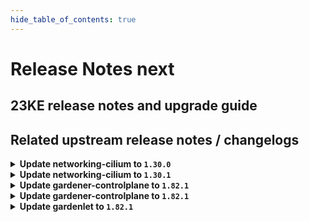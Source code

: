 ```yaml
---
hide_table_of_contents: true
---
```


# Release Notes next

## 23KE release notes and upgrade guide

## Related upstream release notes / changelogs


<details>
<summary><b>Update networking-cilium to <code>1.30.0</code></b></summary>

# [gardener/gardener-extension-networking-cilium]

## ✨ New Features

- `[USER]` `networking-cilium` extension now supports [Shoot Force Deletion](https://github.com/gardener/gardener/blob/master/docs/usage/shoot_operations.md#force-deletion).  by @shafeeqes [#218]
## 🏃 Others

- `[OPERATOR]` Egress gateway validation is fixed in case kube-proxy is disabled. by @DockToFuture [#220]
- `[OPERATOR]` Update cilium to `v1.14.3`. by @DockToFuture [#222]
- `[OPERATOR]` The following dependency is updated:  
  - github.com/gardener/gardener: v1.76.0 -> v1.80.1  
  - k8s.io/* : v0.26.3 -> v0.28.2  
  - sigs.k8s.io/controller-runtime: v0.14.6-> v0.16.2 by @shafeeqes [#213]

## Docker Images
gardener-extension-admission-cilium: `eu.gcr.io/gardener-project/gardener/extensions/admission-cilium:v1.30.0`
gardener-extension-networking-cilium: `eu.gcr.io/gardener-project/gardener/extensions/networking-cilium:v1.30.0`


</details>

<details>
<summary><b>Update networking-cilium to <code>1.30.1</code></b></summary>

no release notes available

## Docker Images
gardener-extension-admission-cilium: `eu.gcr.io/gardener-project/gardener/extensions/admission-cilium:v1.30.1`
gardener-extension-networking-cilium: `eu.gcr.io/gardener-project/gardener/extensions/networking-cilium:v1.30.1`


</details>

<details>
<summary><b>Update gardener-controlplane to <code>1.82.1</code></b></summary>

# [gardener/gardener]

## 🐛 Bug Fixes

- `[OPERATOR]` A bug causing the managedseed controller to error if the controller restarts and the seed secret is already deleted is now fixed. by @shafeeqes [#8699]
- `[OPERATOR]` A bug has been fixed which caused `ServiceAccount`s related to garden access secrets for extensions to leak in the seed namespace in the garden cluster after uninstallation of said extensions. by @rfranzke [#8697]
## 🏃 Others

- `[OPERATOR]` github.com/gardener/etcd-druid #714 @aaronfern  
  Alpine image used in init containers is now part of the IMAGEVECTOR_OVERWRITE by @gardener-ci-robot [#8684]
- `[OPERATOR]` The testmachinery tests now use `AdminKubeconfig` of the `Shoot`s of `ManagedSeed`s to create seed client. by @shafeeqes [#8698]

## Docker Images
admission-controller: `eu.gcr.io/gardener-project/gardener/admission-controller:v1.82.1`
apiserver: `eu.gcr.io/gardener-project/gardener/apiserver:v1.82.1`
controller-manager: `eu.gcr.io/gardener-project/gardener/controller-manager:v1.82.1`
gardenlet: `eu.gcr.io/gardener-project/gardener/gardenlet:v1.82.1`
operator: `eu.gcr.io/gardener-project/gardener/operator:v1.82.1`
resource-manager: `eu.gcr.io/gardener-project/gardener/resource-manager:v1.82.1`
scheduler: `eu.gcr.io/gardener-project/gardener/scheduler:v1.82.1`


</details>

<details>
<summary><b>Update gardener-controlplane to <code>1.82.1</code></b></summary>

# [gardener/gardener]

## 🐛 Bug Fixes

- `[OPERATOR]` A bug causing the managedseed controller to error if the controller restarts and the seed secret is already deleted is now fixed. by @shafeeqes [#8699]
- `[OPERATOR]` A bug has been fixed which caused `ServiceAccount`s related to garden access secrets for extensions to leak in the seed namespace in the garden cluster after uninstallation of said extensions. by @rfranzke [#8697]
## 🏃 Others

- `[OPERATOR]` github.com/gardener/etcd-druid #714 @aaronfern  
  Alpine image used in init containers is now part of the IMAGEVECTOR_OVERWRITE by @gardener-ci-robot [#8684]
- `[OPERATOR]` The testmachinery tests now use `AdminKubeconfig` of the `Shoot`s of `ManagedSeed`s to create seed client. by @shafeeqes [#8698]

## Docker Images
admission-controller: `eu.gcr.io/gardener-project/gardener/admission-controller:v1.82.1`
apiserver: `eu.gcr.io/gardener-project/gardener/apiserver:v1.82.1`
controller-manager: `eu.gcr.io/gardener-project/gardener/controller-manager:v1.82.1`
gardenlet: `eu.gcr.io/gardener-project/gardener/gardenlet:v1.82.1`
operator: `eu.gcr.io/gardener-project/gardener/operator:v1.82.1`
resource-manager: `eu.gcr.io/gardener-project/gardener/resource-manager:v1.82.1`
scheduler: `eu.gcr.io/gardener-project/gardener/scheduler:v1.82.1`


</details>

<details>
<summary><b>Update gardenlet to <code>1.82.1</code></b></summary>

# [gardener/gardener]

## 🐛 Bug Fixes

- `[OPERATOR]` A bug causing the managedseed controller to error if the controller restarts and the seed secret is already deleted is now fixed. by @shafeeqes [#8699]
- `[OPERATOR]` A bug has been fixed which caused `ServiceAccount`s related to garden access secrets for extensions to leak in the seed namespace in the garden cluster after uninstallation of said extensions. by @rfranzke [#8697]
## 🏃 Others

- `[OPERATOR]` github.com/gardener/etcd-druid #714 @aaronfern  
  Alpine image used in init containers is now part of the IMAGEVECTOR_OVERWRITE by @gardener-ci-robot [#8684]
- `[OPERATOR]` The testmachinery tests now use `AdminKubeconfig` of the `Shoot`s of `ManagedSeed`s to create seed client. by @shafeeqes [#8698]

## Docker Images
admission-controller: `eu.gcr.io/gardener-project/gardener/admission-controller:v1.82.1`
apiserver: `eu.gcr.io/gardener-project/gardener/apiserver:v1.82.1`
controller-manager: `eu.gcr.io/gardener-project/gardener/controller-manager:v1.82.1`
gardenlet: `eu.gcr.io/gardener-project/gardener/gardenlet:v1.82.1`
operator: `eu.gcr.io/gardener-project/gardener/operator:v1.82.1`
resource-manager: `eu.gcr.io/gardener-project/gardener/resource-manager:v1.82.1`
scheduler: `eu.gcr.io/gardener-project/gardener/scheduler:v1.82.1`


</details>
